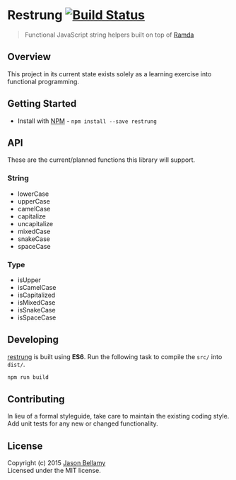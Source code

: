 # Restrung [![Build Status](https://travis-ci.org/jasonbellamy/restrung.svg)](https://travis-ci.org/jasonbellamy/restrung)

> Functional JavaScript string helpers built on top of [Ramda](https://github.com/ramda/ramda)


## Overview

This project in its current state exists solely as a learning exercise into functional programming.


## Getting Started

- Install with [NPM](https://www.npmjs.org/) - `npm install --save restrung`

## API

These are the current/planned functions this library will support.

### String

- lowerCase
- upperCase
- camelCase
- capitalize
- uncapitalize
- mixedCase
- snakeCase
- spaceCase

### Type

- isUpper
- isCamelCase
- isCapitalized
- isMixedCase
- isSnakeCase
- isSpaceCase

## Developing

[restrung](https://github.com/jasonbellamy/restrung) is built using **ES6**. Run the following task to compile the `src/` into `dist/`.

```bash
npm run build
```


## Contributing
In lieu of a formal styleguide, take care to maintain the existing coding style. Add unit tests for any new or changed functionality.


## License
Copyright (c) 2015 [Jason Bellamy ](http://jasonbellamy.com)  
Licensed under the MIT license.
